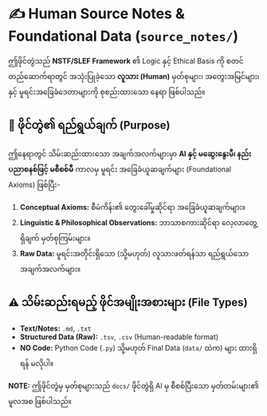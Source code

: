 # ✍️ Human Source Notes & Foundational Data (`source_notes/`)

ဤဖိုင်တွဲသည် **NSTF/SLEF Framework** ၏ Logic နှင့် Ethical Basis ကို စတင်တည်ဆောက်ရာတွင် အသုံးပြုခဲ့သော **လူသား (Human)** မှတ်စုများ၊ အတွေးအမြင်များ၊ နှင့် မူရင်းအခြေခံဒေတာများကို စုစည်းထားသော နေရာ ဖြစ်ပါသည်။

## 📝 ဖိုင်တွဲ၏ ရည်ရွယ်ချက် (Purpose)

ဤနေရာတွင် သိမ်းဆည်းထားသော အချက်အလက်များမှာ **AI နှင့် မဆွေးနွေးမီ၊ နည်းပညာစနစ်ဖြင့် မစီစစ်မီ** ကာလမှ မူရင်း အခြေခံယူဆချက်များ (Foundational Axioms) ဖြစ်ပြီး-

1.  **Conceptual Axioms:** စီမံကိန်း၏ တွေးခေါ်မှုဆိုင်ရာ အခြေခံယူဆချက်များ။
2.  **Linguistic & Philosophical Observations:** ဘာသာစကားဆိုင်ရာ လေ့လာတွေ့ရှိချက် မှတ်စုကြမ်းများ။
3.  **Raw Data:** မူရင်းအတိုင်းရှိသော (သို့မဟုတ်) လူသားဖတ်ရန်သာ ရည်ရွယ်သော အချက်အလက်များ။

## ⚠️ သိမ်းဆည်းရမည့် ဖိုင်အမျိုးအစားများ (File Types)

* **Text/Notes:** `.md`, `.txt`
* **Structured Data (Raw):** `.tsv`, `.csv` (Human-readable format)
* **NO Code:** Python Code (`.py`) သို့မဟုတ် Final Data (`data/` ထဲက) များ ထားရှိရန် မလိုပါ။

**NOTE:** ဤဖိုင်တွဲမှ မှတ်စုများသည် `docs/` ဖိုင်တွဲရှိ AI မှ စီစစ်ပြီးသော မှတ်တမ်းများ၏ မူလအစ ဖြစ်ပါသည်။
